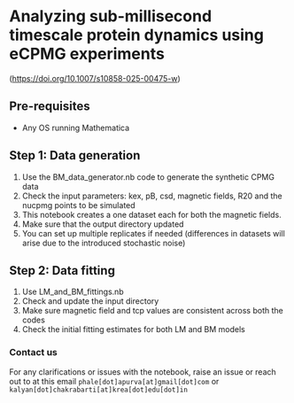 # Analyzing sub-millisecond timescale protein dynamics using eCPMG experiments
(https://doi.org/10.1007/s10858-025-00475-w) 
## Pre-requisites
* Any OS running Mathematica

## Step 1: Data generation
1. Use the BM_data_generator.nb code to generate the synthetic CPMG data 
2. Check the input parameters: kex, pB, csd, magnetic fields, R20 and the nucpmg points to be simulated
3. This notebook creates a one dataset each for both the magnetic fields.
4. Make sure that the output directory updated
5. You can set up multiple replicates if needed (differences in datasets will arise due to the introduced stochastic noise)


## Step 2: Data fitting
1. Use LM_and_BM_fittings.nb
2. Check and update the input directory 
2. Make sure magnetic field and tcp values are consistent across both the codes
3. Check the initial fitting estimates for both LM and BM models

### Contact us
For any clarifications or issues with the notebook, raise an issue or reach out to at this email 
`phale[dot]apurva[at]gmail[dot]com` or `kalyan[dot]chakrabarti[at]krea[dot]edu[dot]in`
